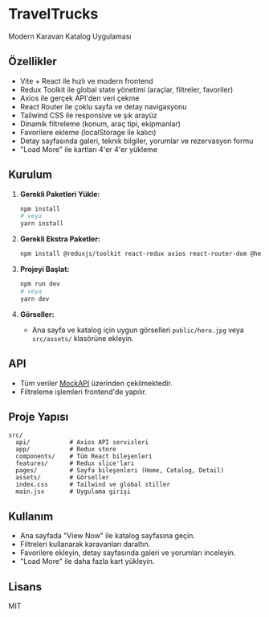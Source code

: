 # TravelTrucks

Modern Karavan Katalog Uygulaması

## Özellikler
- Vite + React ile hızlı ve modern frontend
- Redux Toolkit ile global state yönetimi (araçlar, filtreler, favoriler)
- Axios ile gerçek API'den veri çekme
- React Router ile çoklu sayfa ve detay navigasyonu
- Tailwind CSS ile responsive ve şık arayüz
- Dinamik filtreleme (konum, araç tipi, ekipmanlar)
- Favorilere ekleme (localStorage ile kalıcı)
- Detay sayfasında galeri, teknik bilgiler, yorumlar ve rezervasyon formu
- "Load More" ile kartları 4'er 4'er yükleme

## Kurulum

1. **Gerekli Paketleri Yükle:**
   ```bash
   npm install
   # veya
   yarn install
   ```

2. **Gerekli Ekstra Paketler:**
   ```bash
   npm install @reduxjs/toolkit react-redux axios react-router-dom @heroicons/react
   ```

3. **Projeyi Başlat:**
   ```bash
   npm run dev
   # veya
   yarn dev
   ```

4. **Görseller:**
   - Ana sayfa ve katalog için uygun görselleri `public/hero.jpg` veya `src/assets/` klasörüne ekleyin.

## API
- Tüm veriler [MockAPI](https://66b1f8e71ca8ad33d4f5f63e.mockapi.io/campers) üzerinden çekilmektedir.
- Filtreleme işlemleri frontend'de yapılır.

## Proje Yapısı
```
src/
  api/           # Axios API servisleri
  app/           # Redux store
  components/    # Tüm React bileşenleri
  features/      # Redux slice'ları
  pages/         # Sayfa bileşenleri (Home, Catalog, Detail)
  assets/        # Görseller
  index.css      # Tailwind ve global stiller
  main.jsx       # Uygulama girişi
```

## Kullanım
- Ana sayfada "View Now" ile katalog sayfasına geçin.
- Filtreleri kullanarak karavanları daraltın.
- Favorilere ekleyin, detay sayfasında galeri ve yorumları inceleyin.
- "Load More" ile daha fazla kart yükleyin.

## Lisans
MIT
